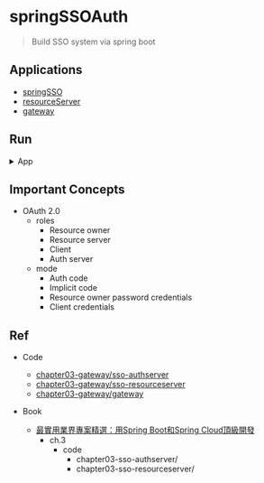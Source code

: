 # springSSOAuth

> Build SSO system via spring boot

## Applications

- [springSSO](https://github.com/yennanliu/SpringPlayground/tree/main/springSSOAuth/springSSO)
- [resourceServer](https://github.com/yennanliu/SpringPlayground/tree/main/springSSOAuth/resourceServer)
- [gateway](https://github.com/yennanliu/SpringPlayground/tree/main/springSSOAuth/gateway)

## Run

<details>
<summary>App</summary>

```bash
#---------------------------
# Install : Consul
#---------------------------

# book p.2-31
# Consul
# V1 (docker)
cd springUserSystem
mkdir -p /tmp/consul/{conf,data}

docker run --name consel -p 8500:8500 -v /tmp/consul/conf/:/consul/conf/ -v /tmp/consul/data:/tmp/consul/data -d consul

docker ps -a

# access consul UI :
# http://localhost:8500/ui/dc1/services
```


```bash
#---------------------------
# Run app
#---------------------------

# build
mvn package

# run
java -jar <built_jar>
```

## API

| API | Type | Purpose | Example cmd | Comment|
| ----- | -------- | ---- | ----- | ---- |
| Swagger |  |  |  ||
| GET | GET | API page | http://localhost:8888/swagger-ui.html |swagger page|

| API | Type | Purpose | Example cmd | Comment|
| ----- | -------- | ---- | ----- | ---- |
| GET |  GET | Consul (service registry) | http://localhost:8500/ui/dc1/services| |

| API | Type | Purpose | Example cmd | Comment|
| ----- | -------- | ---- | ----- | ---- |
| GET |  GET | Test | http://localhost:8888/index/hello| |


</details>

## Important Concepts

- OAuth 2.0
  - roles
    - Resource owner
    - Resource server
    - Client
    - Auth server
  - mode
    - Auth code
    - Implicit code
    - Resource owner password credentials
    - Client credentials

## Ref

- Code
  - [chapter03-gateway/sso-authserver](https://github.com/yennanliu/SpringPlayground/tree/main/courses/springBoot_springCloud_%E9%A0%82%E7%B4%9A%E9%96%8B%E7%99%BC_src_code/chapter03-sso-authserver)
  - [chapter03-gateway/sso-resourceserver](https://github.com/yennanliu/SpringPlayground/tree/main/courses/springBoot_springCloud_%E9%A0%82%E7%B4%9A%E9%96%8B%E7%99%BC_src_code/chapter03-sso-resourceserver)
  - [chapter03-gateway/gateway](https://github.com/yennanliu/SpringPlayground/tree/main/courses/springBoot_springCloud_%E9%A0%82%E7%B4%9A%E9%96%8B%E7%99%BC_src_code/chapter03-gateway)

- Book
    - [最實用業界專案精選：用Spring Boot和Spring Cloud頂級開發](https://www.books.com.tw/products/0010923547)
        - ch.3
          - code
            - chapter03-sso-authserver/
            - chapter03-sso-resourceserver/